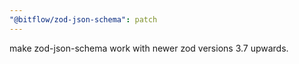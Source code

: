 ```yaml
---
"@bitflow/zod-json-schema": patch
---
```


make zod-json-schema work with newer zod versions 3.7 upwards.
